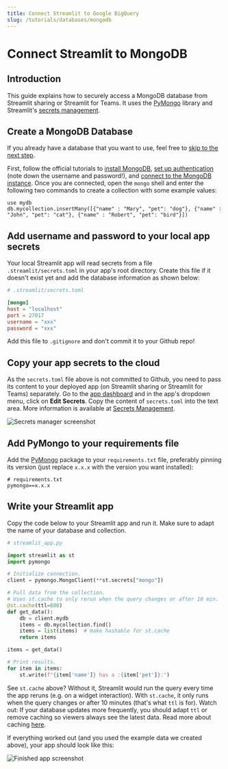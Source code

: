 ```yaml
---
title: Connect Streamlit to Google BigQuery
slug: /tutorials/databases/mongodb
---
```


# Connect Streamlit to MongoDB

## Introduction

This guide explains how to securely access a MongoDB database from Streamlit sharing or Streamlit for Teams. It uses the [PyMongo](https://github.com/mongodb/mongo-python-driver) library and Streamlit's [secrets management](../deploy_streamlit_app.html#secrets-management).

## Create a MongoDB Database

<Note>

If you already have a database that you want to use, feel free
to [skip to the next step](bigquery.html#enable-the-bigquery-api>).

</Note>

First, follow the official tutorials to [install MongoDB](https://docs.mongodb.com/guides/server/install/), [set up authentication](https://docs.mongodb.com/guides/server/auth/) (note down the username and password!), and [connect to the MongoDB instance](https://docs.mongodb.com/guides/server/drivers/). Once you are connected, open the `mongo` shell and enter the following two commands to create a collection with some example values:

```
use mydb
db.mycollection.insertMany([{"name" : "Mary", "pet": "dog"}, {"name" : "John", "pet": "cat"}, {"name" : "Robert", "pet": "bird"}])
```

## Add username and password to your local app secrets

Your local Streamlit app will read secrets from a file `.streamlit/secrets.toml` in your app's root directory. Create this file if it doesn't exist yet and add the database information as shown below:

```toml
# .streamlit/secrets.toml

[mongo]
host = "localhost"
port = 27017
username = "xxx"
password = "xxx"
```

<Important>

Add this file to `.gitignore` and don't commit it to your Github repo!

</Important>

## Copy your app secrets to the cloud

As the `secrets.toml` file above is not committed to Github, you need to pass its content to your deployed app (on Streamlit sharing or Streamlit for Teams) separately. Go to the [app dashboard](https://share.streamlit.io/) and in the app's dropdown menu, click on **Edit Secrets**. Copy the content of `secrets.toml` into the text area. More information is available at [Secrets Management](../deploy_streamlit_app.html#secrets-management).

![Secrets manager screenshot](/images/databases/edit-secrets.png)

## Add PyMongo to your requirements file

Add the [PyMongo](https://github.com/mongodb/mongo-python-driver) package to your `requirements.txt` file, preferably pinning its version (just replace `x.x.x` with the version you want installed):

```
# requirements.txt
pymongo==x.x.x
```

## Write your Streamlit app

Copy the code below to your Streamlit app and run it. Make sure to adapt the name of your database and collection.

```python
# streamlit_app.py

import streamlit as st
import pymongo

# Initialize connection.
client = pymongo.MongoClient(**st.secrets["mongo"])

# Pull data from the collection.
# Uses st.cache to only rerun when the query changes or after 10 min.
@st.cache(ttl=600)
def get_data():
    db = client.mydb
    items = db.mycollection.find()
    items = list(items)  # make hashable for st.cache
    return items

items = get_data()

# Print results.
for item in items:
    st.write(f"{item['name']} has a :{item['pet']}:")
```

See `st.cache` above? Without it, Streamlit would run the query every time the app reruns (e.g. on a widget interaction). With `st.cache`, it only runs when the query changes or after 10 minutes (that's what `ttl` is for). Watch out: If your database updates more frequently, you should adapt `ttl` or remove caching so viewers always see the latest data. Read more about caching [here](../caching.md).

If everything worked out (and you used the example data we created above), your app should look like this:

![Finished app screenshot](/images/databases/streamlit-app.png)
